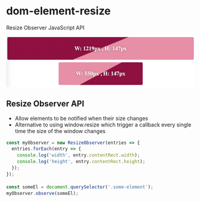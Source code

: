 # dom-element-resize
Resize Observer JavaScript API

![](images/resize.png)

## Resize Observer API
- Allow elements to be notified when their size changes
- Alternative to using window.resize which trigger a callback every single time the size of the window changes

```javascript
const myObserver = new ResizeObserver(entries => {
  entries.forEach(entry => {
    console.log('width', entry.contentRect.width);
    console.log('height', entry.contentRect.height);
  });
});

const someEl = document.querySelector('.some-element');
myObserver.observe(someEl);
```